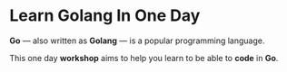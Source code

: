 # Learn Golang In One Day

**Go** — also written as **Golang** — is a popular programming language.

This one day **workshop** aims to help you learn to be able to **code** in **Go**.
